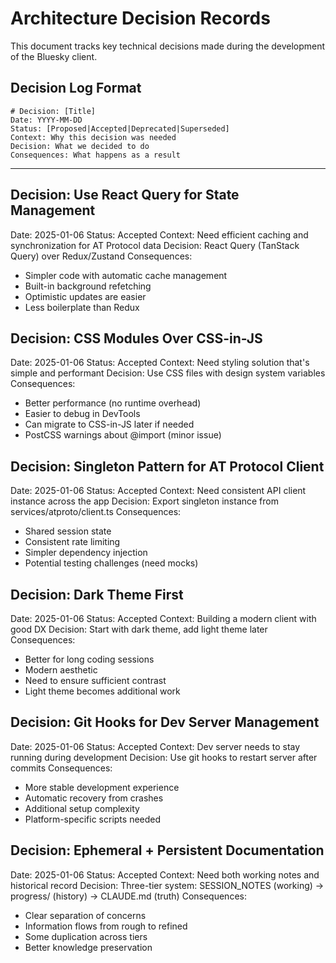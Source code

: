 # Architecture Decision Records

This document tracks key technical decisions made during the development of the Bluesky client.

## Decision Log Format
```
# Decision: [Title]
Date: YYYY-MM-DD
Status: [Proposed|Accepted|Deprecated|Superseded]
Context: Why this decision was needed
Decision: What we decided to do
Consequences: What happens as a result
```

---

## Decision: Use React Query for State Management
Date: 2025-01-06
Status: Accepted
Context: Need efficient caching and synchronization for AT Protocol data
Decision: React Query (TanStack Query) over Redux/Zustand
Consequences: 
- Simpler code with automatic cache management
- Built-in background refetching
- Optimistic updates are easier
- Less boilerplate than Redux

## Decision: CSS Modules Over CSS-in-JS
Date: 2025-01-06
Status: Accepted
Context: Need styling solution that's simple and performant
Decision: Use CSS files with design system variables
Consequences:
- Better performance (no runtime overhead)
- Easier to debug in DevTools
- Can migrate to CSS-in-JS later if needed
- PostCSS warnings about @import (minor issue)

## Decision: Singleton Pattern for AT Protocol Client
Date: 2025-01-06
Status: Accepted
Context: Need consistent API client instance across the app
Decision: Export singleton instance from services/atproto/client.ts
Consequences:
- Shared session state
- Consistent rate limiting
- Simpler dependency injection
- Potential testing challenges (need mocks)

## Decision: Dark Theme First
Date: 2025-01-06
Status: Accepted
Context: Building a modern client with good DX
Decision: Start with dark theme, add light theme later
Consequences:
- Better for long coding sessions
- Modern aesthetic
- Need to ensure sufficient contrast
- Light theme becomes additional work

## Decision: Git Hooks for Dev Server Management
Date: 2025-01-06
Status: Accepted
Context: Dev server needs to stay running during development
Decision: Use git hooks to restart server after commits
Consequences:
- More stable development experience
- Automatic recovery from crashes
- Additional setup complexity
- Platform-specific scripts needed

## Decision: Ephemeral + Persistent Documentation
Date: 2025-01-06
Status: Accepted
Context: Need both working notes and historical record
Decision: Three-tier system: SESSION_NOTES (working) → progress/ (history) → CLAUDE.md (truth)
Consequences:
- Clear separation of concerns
- Information flows from rough to refined
- Some duplication across tiers
- Better knowledge preservation